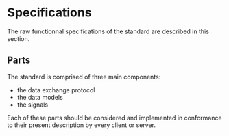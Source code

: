 # Specifications

The raw functionnal specifications of the standard are described in this section.

## Parts

The standard is comprised of three main components:
- the data exchange protocol
- the data models
- the signals

Each of these parts should be considered and implemented in conformance to their present description by every client or server.
